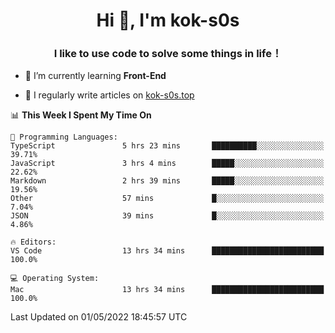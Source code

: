 <h1 align="center">Hi 👋, I'm kok-s0s</h1>
<h3 align="center">I like to use code to solve some things in life！</h3>

- 🌱 I’m currently learning **Front-End**

- 📝 I regularly write articles on [kok-s0s.top](https://kok-s0s.top/)



<!--START_SECTION:waka-->
📊 **This Week I Spent My Time On** 

```text
💬 Programming Languages: 
TypeScript               5 hrs 23 mins       ██████████░░░░░░░░░░░░░░░   39.71% 
JavaScript               3 hrs 4 mins        █████░░░░░░░░░░░░░░░░░░░░   22.62% 
Markdown                 2 hrs 39 mins       █████░░░░░░░░░░░░░░░░░░░░   19.56% 
Other                    57 mins             █░░░░░░░░░░░░░░░░░░░░░░░░   7.04% 
JSON                     39 mins             █░░░░░░░░░░░░░░░░░░░░░░░░   4.86%

🔥 Editors: 
VS Code                  13 hrs 34 mins      █████████████████████████   100.0%

💻 Operating System: 
Mac                      13 hrs 34 mins      █████████████████████████   100.0%

```


 Last Updated on 01/05/2022 18:45:57 UTC
<!--END_SECTION:waka-->
